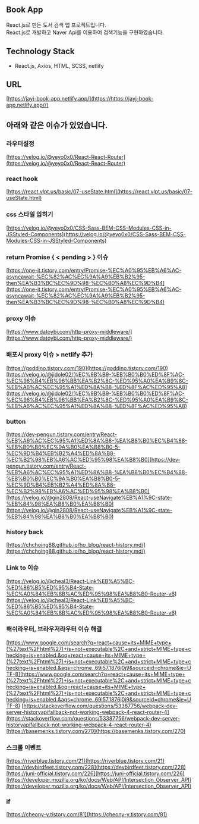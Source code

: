 ## Book App

React.js로 만든 도서 검색 앱 프로젝트입니다.<br>
React.js로 개발하고 Naver Api를 이용하여 검색기능을 구현하였습니다.

## Technology Stack

- React.js, Axios, HTML, SCSS, netlify

## URL
[https://jayj-book-app.netlify.app/](https://https://jayj-book-app.netlify.app//)


## 아래와 같은 이슈가 있었습니다.

### 라우터설정
[https://velog.io/@yeyo0x0/React-React-Router](https://velog.io/@yeyo0x0/React-React-Router)

### react hook 
[https://react.vlpt.us/basic/07-useState.html](https://react.vlpt.us/basic/07-useState.html)

### css 스타일 입히기
[https://velog.io/@yeyo0x0/CSS-Sass-BEM-CSS-Modules-CSS-in-JSStyled-Components](https://velog.io/@yeyo0x0/CSS-Sass-BEM-CSS-Modules-CSS-in-JSStyled-Components)

### return Promise { < pending > } 이슈
[https://one-it.tistory.com/entry/Promise-%EC%A0%95%EB%A6%AC-asyncawait-%EC%82%AC%EC%9A%A9%EB%B2%95-then%EA%B3%BC%EC%9D%98-%EC%B0%A8%EC%9D%B4](https://one-it.tistory.com/entry/Promise-%EC%A0%95%EB%A6%AC-asyncawait-%EC%82%AC%EC%9A%A9%EB%B2%95-then%EA%B3%BC%EC%9D%98-%EC%B0%A8%EC%9D%B4)

### proxy 이슈
[https://www.datoybi.com/http-proxy-middleware/](https://www.datoybi.com/http-proxy-middleware/)

### 배포시 proxy 이슈 > netlify 추가
[https://goddino.tistory.com/190](https://goddino.tistory.com/190)
[https://velog.io/@jidole02/%EC%9B%B9-%EB%B0%B0%ED%8F%AC-%EC%96%B4%EB%96%BB%EA%B2%8C-%ED%95%A0%EA%B9%8C-%EB%A6%AC%EC%95%A1%ED%8A%B8-%ED%8F%AC%ED%95%A8](https://velog.io/@jidole02/%EC%9B%B9-%EB%B0%B0%ED%8F%AC-%EC%96%B4%EB%96%BB%EA%B2%8C-%ED%95%A0%EA%B9%8C-%EB%A6%AC%EC%95%A1%ED%8A%B8-%ED%8F%AC%ED%95%A8)

### button
[https://dev-pengun.tistory.com/entry/React-%EB%A6%AC%EC%95%A1%ED%8A%B8-%EA%B8%B0%EC%B4%88-%EB%B0%B0%EC%9A%B0%EA%B8%B0-5-%EC%9D%B4%EB%B2%A4%ED%8A%B8-%EC%B2%98%EB%A6%AC%ED%95%98%EA%B8%B0](https://dev-pengun.tistory.com/entry/React-%EB%A6%AC%EC%95%A1%ED%8A%B8-%EA%B8%B0%EC%B4%88-%EB%B0%B0%EC%9A%B0%EA%B8%B0-5-%EC%9D%B4%EB%B2%A4%ED%8A%B8-%EC%B2%98%EB%A6%AC%ED%95%98%EA%B8%B0)
[https://velog.io/@gin2808/React-useNavigate%EB%A1%9C-state-%EB%84%98%EA%B8%B0%EA%B8%B0](https://velog.io/@gin2808/React-useNavigate%EB%A1%9C-state-%EB%84%98%EA%B8%B0%EA%B8%B0)

### history back
[https://chchoing88.github.io/ho_blog/react-history.md/](https://chchoing88.github.io/ho_blog/react-history.md/)

### Link to 이슈
[https://velog.io/@cheal3/React-Link%EB%A5%BC-%ED%86%B5%ED%95%B4-State-%EC%A0%84%EB%8B%AC%ED%95%98%EA%B8%B0-Router-v6](https://velog.io/@cheal3/React-Link%EB%A5%BC-%ED%86%B5%ED%95%B4-State-%EC%A0%84%EB%8B%AC%ED%95%98%EA%B8%B0-Router-v6)

### 해쉬라우터, 브라우저라우터 이슈 해결
[https://www.google.com/search?q=react+cause+its+MIME+type+(%27text%2Fhtml%27)+is+not+executable%2C+and+strict+MIME+type+checking+is+enabled.&oq=react+cause+its+MIME+type+(%27text%2Fhtml%27)+is+not+executable%2C+and+strict+MIME+type+checking+is+enabled.&aqs=chrome..69i57.1876j0j9&sourceid=chrome&ie=UTF-8](https://www.google.com/search?q=react+cause+its+MIME+type+(%27text%2Fhtml%27)+is+not+executable%2C+and+strict+MIME+type+checking+is+enabled.&oq=react+cause+its+MIME+type+(%27text%2Fhtml%27)+is+not+executable%2C+and+strict+MIME+type+checking+is+enabled.&aqs=chrome..69i57.1876j0j9&sourceid=chrome&ie=UTF-8)
[https://stackoverflow.com/questions/53387756/webpack-dev-server-historyapifallback-not-working-webpack-4-react-router-4](https://stackoverflow.com/questions/53387756/webpack-dev-server-historyapifallback-not-working-webpack-4-react-router-4)
[https://basemenks.tistory.com/270](https://basemenks.tistory.com/270)

### 스크롤 이벤트
[https://riverblue.tistory.com/21](https://riverblue.tistory.com/21)
[https://devbirdfeet.tistory.com/228](https://devbirdfeet.tistory.com/228)
[https://juni-official.tistory.com/226](https://juni-official.tistory.com/226)
[https://developer.mozilla.org/ko/docs/Web/API/Intersection_Observer_API](https://developer.mozilla.org/ko/docs/Web/API/Intersection_Observer_API)

### if
[https://cheony-y.tistory.com/81](https://cheony-y.tistory.com/81)